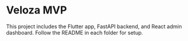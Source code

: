# Veloza MVP

This project includes the Flutter app, FastAPI backend, and React admin dashboard. Follow the README in each folder for setup.